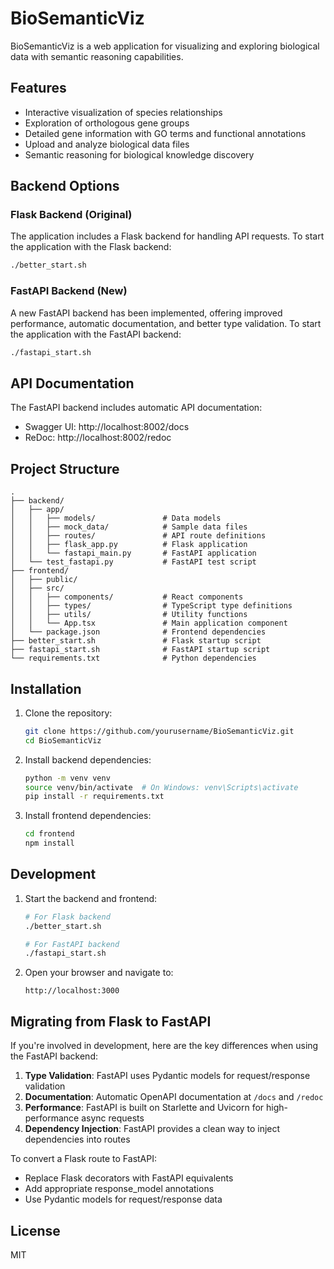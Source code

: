 # BioSemanticViz

BioSemanticViz is a web application for visualizing and exploring biological data with semantic reasoning capabilities.

## Features

- Interactive visualization of species relationships
- Exploration of orthologous gene groups
- Detailed gene information with GO terms and functional annotations
- Upload and analyze biological data files
- Semantic reasoning for biological knowledge discovery

## Backend Options

### Flask Backend (Original)

The application includes a Flask backend for handling API requests. To start the application with the Flask backend:

```bash
./better_start.sh
```

### FastAPI Backend (New)

A new FastAPI backend has been implemented, offering improved performance, automatic documentation, and better type validation. To start the application with the FastAPI backend:

```bash
./fastapi_start.sh
```

## API Documentation

The FastAPI backend includes automatic API documentation:

- Swagger UI: http://localhost:8002/docs
- ReDoc: http://localhost:8002/redoc

## Project Structure

```
.
├── backend/
│   ├── app/
│   │   ├── models/               # Data models
│   │   ├── mock_data/            # Sample data files
│   │   ├── routes/               # API route definitions
│   │   ├── flask_app.py          # Flask application
│   │   └── fastapi_main.py       # FastAPI application
│   └── test_fastapi.py           # FastAPI test script
├── frontend/
│   ├── public/
│   ├── src/
│   │   ├── components/           # React components
│   │   ├── types/                # TypeScript type definitions
│   │   ├── utils/                # Utility functions
│   │   └── App.tsx               # Main application component
│   └── package.json              # Frontend dependencies
├── better_start.sh               # Flask startup script
├── fastapi_start.sh              # FastAPI startup script
└── requirements.txt              # Python dependencies
```

## Installation

1. Clone the repository:
   ```bash
   git clone https://github.com/yourusername/BioSemanticViz.git
   cd BioSemanticViz
   ```

2. Install backend dependencies:
   ```bash
   python -m venv venv
   source venv/bin/activate  # On Windows: venv\Scripts\activate
   pip install -r requirements.txt
   ```

3. Install frontend dependencies:
   ```bash
   cd frontend
   npm install
   ```

## Development

1. Start the backend and frontend:
   ```bash
   # For Flask backend
   ./better_start.sh
   
   # For FastAPI backend
   ./fastapi_start.sh
   ```

2. Open your browser and navigate to:
   ```
   http://localhost:3000
   ```

## Migrating from Flask to FastAPI

If you're involved in development, here are the key differences when using the FastAPI backend:

1. **Type Validation**: FastAPI uses Pydantic models for request/response validation
2. **Documentation**: Automatic OpenAPI documentation at `/docs` and `/redoc`
3. **Performance**: FastAPI is built on Starlette and Uvicorn for high-performance async requests
4. **Dependency Injection**: FastAPI provides a clean way to inject dependencies into routes

To convert a Flask route to FastAPI:
- Replace Flask decorators with FastAPI equivalents
- Add appropriate response_model annotations
- Use Pydantic models for request/response data

## License

MIT 